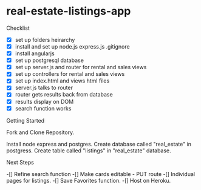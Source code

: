 # real-estate-listings-app


Checklist

-[x] set up folders heirarchy 
-[x] install and set up node.js express.js .gitignore
-[x] install angularjs
-[x] set up postgresql database
-[x] set up server.js and router for rental and sales views
-[x] set up controllers for rental and sales views
-[x] set up index.html and views html files
-[x] server.js talks to router
-[x] router gets results back from database
-[x] results display on DOM
-[x] search function works

Getting Started

Fork and Clone Repository.

Install node express and postgres. 
Create database called "real_estate" in postgress.
Create table called "listings" in "real_estate" database.

Next Steps


-[] Refine search function
-[] Make cards editable - PUT route
-[] Individual pages for listings.
-[] Save Favorites function.
-[] Host on Heroku.
